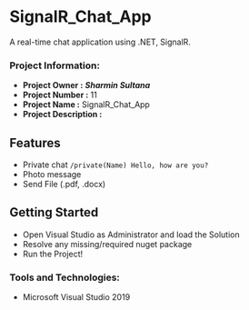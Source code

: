 # SignalR_Chat_App

A real-time chat application using .NET, SignalR.

### Project Information: 
   * __Project Owner :__ *__Sharmin Sultana__*
   * __Project Number :__ 11
   * __Project Name :__ SignalR_Chat_App
   * __Project Description :__ 
## Features
   * Private chat `/private(Name) Hello, how are you?`
   * Photo message
   * Send File (.pdf, .docx)
## Getting Started
   * Open Visual Studio as Administrator and load the Solution
   * Resolve any missing/required nuget package
   * Run the Project!
### Tools and Technologies: 
   * Microsoft Visual Studio 2019
